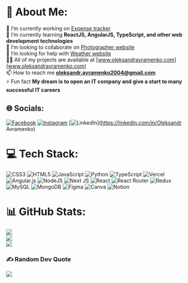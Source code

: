 # 💫 About Me:
🔭 I’m currently working on [Expense tracker](https://github.com/aaavramenk0/expense-tracker)<br>
🌱 I’m currently learning **ReactJS, AngularJS, TypeScript, and other web development technologies**<br>
👯 I’m looking to collaborate on [Photographer website](https://github.com/aaavramenk0/photographer-website)<br>
🤝 I’m looking for help with [Weather website](https://github.com/aaavramenk0/Weather-WebApp)<br>
👨‍💻 All of my projects are available at [www.oleksandravramenko.com](www.oleksandravramenko.com)<br>
📫 How to reach me **oleksandr.avramenko2004@gmail.com**<br>
⚡ Fun fact **My dream is to open an IT company and give a start to many successful IT careers**


## 🌐 Socials:
[![Facebook](https://img.shields.io/badge/Facebook-%231877F2.svg?logo=Facebook&logoColor=white)](https://www.facebook.com/profile.php?id=100012455267566) [![Instagram](https://img.shields.io/badge/Instagram-%23E4405F.svg?logo=Instagram&logoColor=white)](https://instagram.com/_aaavramenko_) [![LinkedIn](https://img.shields.io/badge/LinkedIn-%230077B5.svg?logo=linkedin&logoColor=white)](https://linkedin.com/in/Oleksandr Avramenko) 

# 💻 Tech Stack:
![CSS3](https://img.shields.io/badge/css3-%231572B6.svg?style=flat&logo=css3&logoColor=white) ![HTML5](https://img.shields.io/badge/html5-%23E34F26.svg?style=flat&logo=html5&logoColor=white) ![JavaScript](https://img.shields.io/badge/javascript-%23323330.svg?style=flat&logo=javascript&logoColor=%23F7DF1E) ![Python](https://img.shields.io/badge/python-3670A0?style=flat&logo=python&logoColor=ffdd54) ![TypeScript](https://img.shields.io/badge/typescript-%23007ACC.svg?style=flat&logo=typescript&logoColor=white) ![Vercel](https://img.shields.io/badge/vercel-%23000000.svg?style=flat&logo=vercel&logoColor=white) ![Angular.js](https://img.shields.io/badge/angular.js-%23E23237.svg?style=flat&logo=angularjs&logoColor=white) ![NodeJS](https://img.shields.io/badge/node.js-6DA55F?style=flat&logo=node.js&logoColor=white) ![Next JS](https://img.shields.io/badge/Next-black?style=flat&logo=next.js&logoColor=white) ![React](https://img.shields.io/badge/react-%2320232a.svg?style=flat&logo=react&logoColor=%2361DAFB) ![React Router](https://img.shields.io/badge/React_Router-CA4245?style=flat&logo=react-router&logoColor=white) ![Redux](https://img.shields.io/badge/redux-%23593d88.svg?style=flat&logo=redux&logoColor=white) ![MySQL](https://img.shields.io/badge/mysql-%2300f.svg?style=flat&logo=mysql&logoColor=white) ![MongoDB](https://img.shields.io/badge/MongoDB-%234ea94b.svg?style=flat&logo=mongodb&logoColor=white) 	![Figma](https://img.shields.io/badge/figma-%23F24E1E.svg?style=flat&logo=figma&logoColor=white) ![Canva](https://img.shields.io/badge/Canva-%2300C4CC.svg?style=flat&logo=Canva&logoColor=white) ![Notion](https://img.shields.io/badge/Notion-%23000000.svg?style=flat&logo=notion&logoColor=white)
# 📊 GitHub Stats:
![](https://github-readme-stats.vercel.app/api?username=aaavramenk0&theme=gruvbox&hide_border=true&include_all_commits=false&count_private=true)<br/>
![](https://github-readme-streak-stats.herokuapp.com/?user=aaavramenk0&theme=gruvbox&hide_border=true)<br/>
![](https://github-readme-stats.vercel.app/api/top-langs/?username=aaavramenk0&theme=gruvbox&hide_border=true&include_all_commits=false&count_private=true&layout=compact)

### ✍️ Random Dev Quote
![](https://quotes-github-readme.vercel.app/api?type=horizontal&theme=radical)

